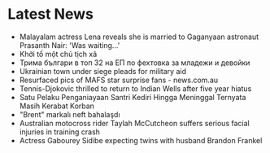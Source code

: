 # Latest News
-  Malayalam actress Lena reveals she is married to Gaganyaan astronaut Prasanth Nair: 'Was waiting...'
-  Khởi tố một chủ tịch xã
-  Трима българи в топ 32 на ЕП по фехтовка за младежи и девойки
-  Ukrainian town under siege pleads for military aid
-  Resurfaced pics of MAFS star surprise fans - news.com.au
-  Tennis-Djokovic thrilled to return to Indian Wells after five year hiatus
-  Satu Pelaku Penganiayaan Santri Kediri Hingga Meninggal Ternyata Masih Kerabat Korban
-  "Brent" markalı neft bahalaşdı
-  Australian motocross rider Taylah McCutcheon suffers serious facial injuries in training crash
-  Actress Gabourey Sidibe expecting twins with husband Brandon Frankel
